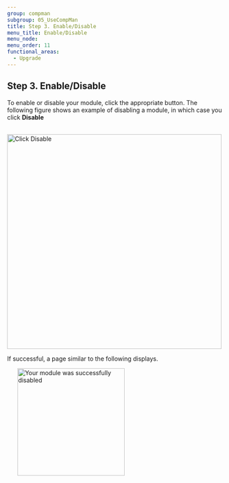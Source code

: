 ```yaml
---
group: compman
subgroup: 05_UseCompMan
title: Step 3. Enable/Disable
menu_title: Enable/Disable
menu_node:
menu_order: 11
functional_areas:
  - Upgrade
---
```


## Step 3. Enable/Disable

To enable or disable your module, click the appropriate button. The following figure shows an example of disabling a module, in which case you click **Disable**

&nbsp;&nbsp;&nbsp;&nbsp;&nbsp;&nbsp;<img src="{{ site.baseurl }}/common/images/modman_actions_disable.png" width="500px" alt="Click Disable">

If successful, a page similar to the following displays.

&nbsp;&nbsp;&nbsp;&nbsp;&nbsp;&nbsp;<img src="{{ site.baseurl }}/common/images/modman_disable_success.png" width="250px" alt="Your module was successfully disabled">

